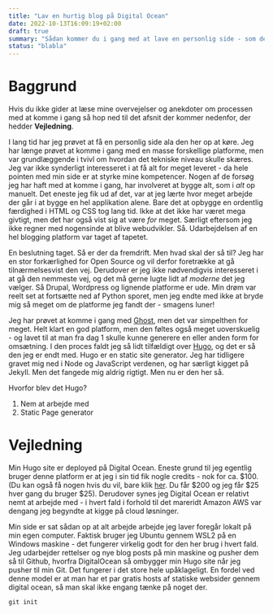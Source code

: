 ```yaml
---
title: "Lav en hurtig blog på Digital Ocean"
date: 2022-10-13T16:09:19+02:00
draft: true
summary: "Sådan kommer du i gang med at lave en personlig side - som den her"
status: "blabla"
---
```


# Baggrund
Hvis du ikke gider at læse mine overvejelser og anekdoter om processen med at komme i gang så hop ned til det afsnit der kommer nedenfor, der hedder **Vejledning**.

I lang tid har jeg prøvet at få en personlig side ala den her op at køre. Jeg har længe prøvet at komme i gang med en masse forskellige platforme, men var grundlæggende i tvivl om hvordan det tekniske niveau skulle skæres. 
Jeg var ikke synderligt interesseret i at få alt for meget leveret - da hele pointen med min side er at styrke mine kompetencer. Nogen af de forsøg jeg har haft med at komme i gang, har involveret at bygge alt, som i _alt_ op manuelt. Det eneste jeg fik ud af det, var at jeg lærte hvor meget arbejde der går i at bygge en hel applikation alene.
Bare det at opbygge en ordentlig færdighed i HTML og CSS tog lang tid. Ikke at det ikke har været mega givtigt, men det har også vist sig at være _for_ meget. Særligt eftersom jeg ikke regner med nogensinde at blive webudvikler. Så. Udarbejdelsen af en hel blogging platform var taget af tapetet.

En beslutning taget. Så er der da fremdrift. Men hvad skal der så til? Jeg har en stor forkærlighed for Open Source og vil derfor foretrække at gå tilnærmelsesvist den vej. Derudover er jeg ikke nødvendigvis interesseret i at gå den nemmeste vej, og det må gerne lugte lidt af _moderne_ det jeg vælger. Så Drupal, Wordpress og lignende platforme er ude. Min drøm var reelt set at fortsætte ned af Python sporet, men jeg endte med ikke at bryde mig så meget om de platforme jeg fandt der - smagens luner!

Jeg har prøvet at komme i gang med [Ghost](https://ghost.org/), men det var simpelthen for meget. Helt klart en god platform, men den føltes også meget uoverskuelig - og lavet til at man fra dag 1 skulle kunne generere en eller anden form for omsætning. I den proces faldt jeg så lidt tilfældigt over [Hugo](https://gohugo.io), og det er så den jeg er endt med. Hugo er en static site generator. Jeg har tidligere gravet mig ned i Node og JavaScript verdenen, og har særligt kigget på Jekyll. Men det fangede mig aldrig rigtigt. Men nu er den her så.
 
Hvorfor blev det Hugo?

1. Nem at arbejde med
2. Static Page generator


# Vejledning
Min Hugo site er deployed på Digital Ocean. Eneste grund til jeg egentlig bruger denne platform er at jeg i sin tid fik nogle credits - nok for ca. $100. (Du kan også få nogen hvis du vil, bare klik [her](https://m.do.co/c/b5fbaf11d029). Du får $200 og jeg får $25 hver gang du bruger $25).
Derudover synes jeg Digital Ocean er relativt nemt at arbejde med - i hvert fald i forhold til det mareridt Amazon AWS var dengang jeg begyndte at kigge på cloud løsninger. 

Min side er sat sådan op at alt arbejde arbejde jeg laver foregår lokalt på min egen computer. Faktisk bruger jeg Ubuntu gennem WSL2 på en Windows maskine - det fungerer virkelig godt for den her brug i hvert fald. 
Jeg udarbejder rettelser og nye blog posts på min maskine og pusher dem så til Github, hvorfra DigitalOcean så ombygger min Hugo site når jeg pusher til min Git. Det fungerer i det store hele upåklageligt. En fordel ved denne model er at man har et par gratis hosts af statiske websider gennem digital ocean, så man skal ikke engang tænke på noget der.

	git init
 
